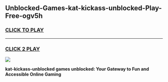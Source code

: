 
## Unblocked-Games-kat-kickass-unblocked-Play-Free-ogv5h
<h3>
<a href="https://premium76.site?title=kat-kickass-unblocked&ref=10A">CLICK TO PLAY</a></h3>
<hr>

<h3>
<a href="https://premium76.site?title=kat-kickass-unblocked&ref=10A">CLICK 2 PLAY</a>
  
</h3>

<a href="https://premium76.site?title=kat-kickass-unblocked&ref=10A"><img src="https://clearcache.store/games.png"></a>


**kat-kickass-unblocked games unblocked: Your Gateway to Fun and Accessible Online Gaming**
